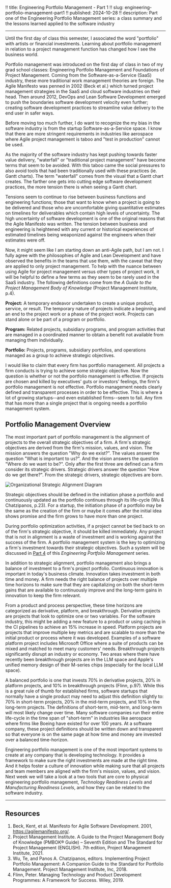 !! title: Engineering Portfolio Management - Part 1
!! slug: engineering-portfolio-management-part1
!! published: 2024-10-28
!! description: Part one of the Engineering Portfolio Management series: a class summary and the lessons learned applied to the software industry

---

Until the first day of class this semester, I associated the word "portfolio" with artists or
financial investments. Learning about portfolio management in relation to a project management
function has changed how I see the business world.

Portfolio management was introduced on the first day of class in two of my grad school classes:
Engineering Portfolio Management and Foundations of Project Management. Coming from the
Software-as-a-Service (SaaS) industry, these more traditional work management theories are foreign.
The Agile Manifesto was penned in 2002 (Beck et al.) which turned project management strategies in
the SaaS and cloud software industries on their head. Then around 2012, DevOps and Lean Software
Development emerged to push the boundaries software development velocity even further; creating
software development practices to streamline value delivery to the end user in safer ways.

Before moving too much further, I do want to recognize the my bias in the software industry is from
the startup Software-as-a-Service space. I know that there are more stringent requirements in
industries like aerospace where Agile project management is taboo and "test in production" cannot be
used.

As the majority of the software industry has kept pushing towards faster value delivery, "waterfall"
or "traditional project management" have become terms that seem to be avoided. With this taboo came
the social pressures to also avoid tools that had been traditionally used with these practices (ie.
Gantt charts). The term "waterfall" comes from the visual that a Gantt chart creates. The farther
one gets into cutting edge software development practices, the more tension there is when seeing a
Gantt chart.

Tensions seem to continue to rise between business functions and engineering functions; those that
want to know when a project is going to be delivered and those who are uncomfortable giving
quantitative estimates on timelines for deliverables which contain high levels of uncertainty. The
high uncertainty of software development is one of the original reasons that the Agile Manifesto was
written. The tension between business and engineering is heightened with any current or historical
experiences of estimated timelines being weaponized against the engineers when their estimates were
off.

Now, it might seem like I am starting down an anti-Agile path, but I am not. I fully agree with the
philosophies of Agile and Lean Development and have observed the benefits in the teams that use
them, with the caveat that they are applied to only project management. To help with the nuance
between using Agile for project management versus other types of project work, it will be helpful to
define a few terms as they seem to be rarely used in the SaaS industry. The following definitions
come from the *A Guide to the Project Management Body of Knowledge* (Project Management Institute,
p.4). 

**Project:** A temporary endeavor undertaken to create a unique product, service, or result. The
temporary nature of projects indicate a beginning and an end to the project work or a phase of the
project work. Projects can stand alone or be part of a program or portfolio.

**Program:** Related projects, subsidiary programs, and program activities that are managed in a
coordinated manner to obtain a benefit not available from managing them individually.

**Portfolio:** Projects, programs, subsidiary portfolios, and operations managed as a group to
achieve strategic objectives.

I would like to claim that every firm has portfolio management. All projects a firm conducts is
trying to achieve some strategic objective. Now the question is whether or not the portfolio
management is effective. If projects are chosen and killed by executives' guts or investors'
feelings, the firm's portfolio management is not effective. Portfolio management needs clearly
defined and transparent processes in order to be effective. This is where a lot of growing
startups--and even established firms--seem to fail. Any firm that has more than a single project
that is ongoing needs a portfolio management system.


## Portfolio Management Overview

The most important part of portfolio management is the alignment of projects to the overall
strategic objectives of a firm. A firm's strategic objectives are derived from the firm's mission,
values, and vision. The mission answers the question "Why do we exist?". The values answer the
question "What is important to us?". And the vision answers the question "Where do we want to be?".
Only after the first three are defined can a firm consider its strategic drivers. Strategic drivers
answer the question "How do we get there?". From the strategic drivers, strategic objectives are
born.

![Organizational Strategic Alignment Diagram](/posts/0064/organization-strategic-alignment.png)

Strategic objectives should be defined in the initiation phase a portfolio and continuously updated
as the portfolio continues through its life-cycle (Wu & Chatzipanos, p.23). For a startup, the
initiation phase of a portfolio may be the same as the creation of the firm or maybe it comes after
the initial idea shows promise and the firm grows to have more than one project. 

During portfolio optimization activities, if a project cannot be tied back to on of the firm's
strategic objective, it should be killed immediately. Any project that is not in alignment is a
waste of investment and is working against the success of the firm. A portfolio management system is
the key to optimizing a firm's investment towards their strategic objectives. Such a system will be
discussed in [Part 4]() of this _Engineering Portfolio Management_ series.

In addition to strategic alignment, portfolio management also brings a balance of investment to a
firm's project portfolio. Continuous innovation is important in today's business climate. Innovation
takes investment in both time and money. A firm needs the right balance of projects over multiple
time horizons to make sure that they are capitalizing on both the short-term gains that are
available to continuously improve and the long-term gains in innovation to keep the firm relevant. 

From a product and process perspective, these time horizons are categorized as derivative, platform,
and breakthrough. Derivative projects are projects that look to optimize one or two variables. For
the software industry, this might be adding a new feature to a product or using caching in the CI
pipelines to achieve an 15% increase in speed. Platform projects are projects that improve multiple
key metrics and are scalable to more than the initial product or process where it was developed.
Examples of a software platform project includes Microsoft Office where a suite of products can be
mixed and matched to meet many customers' needs. Breakthrough projects significantly disrupt an
industry or economy. Two areas where there have recently been breakthrough projects are in the LLM
space and Apple's unified memory design of their M-series chips (especially for the local LLM
space).

A balanced portfolio is one that invests 70% in derivative projects, 20% in platform projects, and
10% in breakthrough projects (Flinn, p.97). While this is a great rule of thumb for established
firms, software startups that normally have a single product may need to adjust this definition
slightly to: 70% in short-term projects, 20% in the mid-term projects, and 10% in the long-term
projects. The definitions of short-term, mid-term, and long-term will most likely change over time.
Many software companies run their entire life-cycle in the time span of "short-term" in industries
like aerospace where firms like Boeing have existed for over 100 years. At a software company, these
project definitions should be written down and transparent so that everyone is on the same page at
how time and money are invested over a balanced time-horizon.

Engineering portfolio management is one of the most important systems to create at any company that
is developing technology. It provides a framework to make sure the right investments are made at the
right time. And it helps foster a culture of innovation while making sure that all projects and team
members are aligned with the firm's mission, values, and vision. Next week we will take a look at a
two tools that are core to physical engineering portfolio management, _Technology Readiness Levels_
and _Manufacturing Readiness Levels_, and how they can be related to the software industry.

---

## Resources

1. Beck, Kent, et al. Manifesto for Agile Software Development. 2001, https://agilemanifesto.org/.
2. Project Management Institute. A Guide to the Project Management Body of Knowledge (PMBOK® Guide) – Seventh Edition and The Standard for Project Management (ENGLISH). 7th edition, Project Management Institute, 2021.
3. Wu, Te, and Panos A. Chatzipanos, editors. Implementing Project Portfolio Management: A Companion Guide to the Standard for Portfolio Management. Project Management Institute, Inc, 2018.
4. Flinn, Peter. Managing Technology and Product Development Programmes: A Framework for Success. Wiley, 2019.
